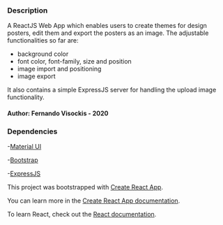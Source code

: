 ### Description

A ReactJS Web App which enables users to create themes for design posters, edit them and export the posters as an image. The adjustable functionalities so far are:

- background color
- font color, font-family, size and position
- image import and positioning
- image export

It also contains a simple ExpressJS server for handling the upload image functionality.

#### Author: Fernando Visockis - 2020

### Dependencies

-[Material UI](https://material-ui.com/)

-[Bootstrap](https://getbootstrap.com/)

-[ExpressJS](https://expressjs.com/)

This project was bootstrapped with [Create React App](https://github.com/facebook/create-react-app).

You can learn more in the [Create React App documentation](https://facebook.github.io/create-react-app/docs/getting-started).

To learn React, check out the [React documentation](https://reactjs.org/).


